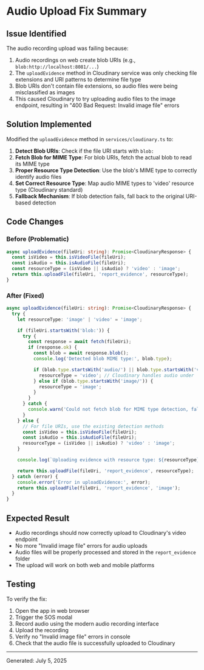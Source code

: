 # Audio Upload Fix Summary

## Issue Identified

The audio recording upload was failing because:

1. Audio recordings on web create blob URIs (e.g., `blob:http://localhost:8081/...`)
2. The `uploadEvidence` method in Cloudinary service was only checking file extensions and URI patterns to determine file type
3. Blob URIs don't contain file extensions, so audio files were being misclassified as images
4. This caused Cloudinary to try uploading audio files to the image endpoint, resulting in "400 Bad Request: Invalid image file" errors

## Solution Implemented

Modified the `uploadEvidence` method in `services/cloudinary.ts` to:

1. **Detect Blob URIs**: Check if the file URI starts with `blob:`
2. **Fetch Blob for MIME Type**: For blob URIs, fetch the actual blob to read its MIME type
3. **Proper Resource Type Detection**: Use the blob's MIME type to correctly identify audio files
4. **Set Correct Resource Type**: Map audio MIME types to 'video' resource type (Cloudinary standard)
5. **Fallback Mechanism**: If blob detection fails, fall back to the original URI-based detection

## Code Changes

### Before (Problematic)

```typescript
async uploadEvidence(fileUri: string): Promise<CloudinaryResponse> {
  const isVideo = this.isVideoFile(fileUri);
  const isAudio = this.isAudioFile(fileUri);
  const resourceType = (isVideo || isAudio) ? 'video' : 'image';
  return this.uploadFile(fileUri, 'report_evidence', resourceType);
}
```

### After (Fixed)

```typescript
async uploadEvidence(fileUri: string): Promise<CloudinaryResponse> {
  try {
    let resourceType: 'image' | 'video' = 'image';

    if (fileUri.startsWith('blob:')) {
      try {
        const response = await fetch(fileUri);
        if (response.ok) {
          const blob = await response.blob();
          console.log('Detected blob MIME type:', blob.type);

          if (blob.type.startsWith('audio/') || blob.type.startsWith('video/')) {
            resourceType = 'video'; // Cloudinary handles audio under 'video' resource type
          } else if (blob.type.startsWith('image/')) {
            resourceType = 'image';
          }
        }
      } catch {
        console.warn('Could not fetch blob for MIME type detection, falling back to URI analysis');
      }
    } else {
      // For file URIs, use the existing detection methods
      const isVideo = this.isVideoFile(fileUri);
      const isAudio = this.isAudioFile(fileUri);
      resourceType = (isVideo || isAudio) ? 'video' : 'image';
    }

    console.log(`Uploading evidence with resource type: ${resourceType} for URI: ${fileUri.substring(0, 100)}`);

    return this.uploadFile(fileUri, 'report_evidence', resourceType);
  } catch (error) {
    console.error('Error in uploadEvidence:', error);
    return this.uploadFile(fileUri, 'report_evidence', 'image');
  }
}
```

## Expected Result

- Audio recordings should now correctly upload to Cloudinary's video endpoint
- No more "Invalid image file" errors for audio uploads
- Audio files will be properly processed and stored in the `report_evidence` folder
- The upload will work on both web and mobile platforms

## Testing

To verify the fix:

1. Open the app in web browser
2. Trigger the SOS modal
3. Record audio using the modern audio recording interface
4. Upload the recording
5. Verify no "Invalid image file" errors in console
6. Check that the audio file is successfully uploaded to Cloudinary

---

Generated: July 5, 2025
